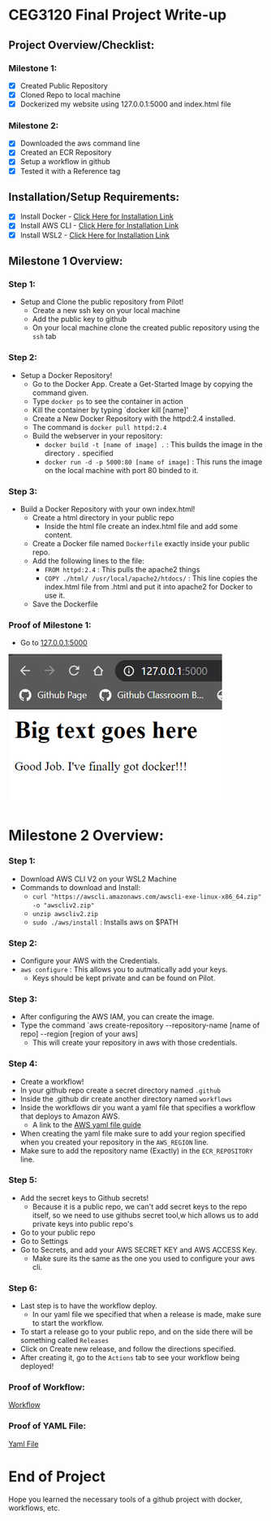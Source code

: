 # CEG3120 Final Project Write-up

## Project Overview/Checklist:

### Milestone 1:
- [x] Created Public Repository
- [x] Cloned Repo to local machine
- [x] Dockerized my website using 127.0.0.1:5000 and index.html file 
### Milestone 2:
- [x] Downloaded the aws command line
- [x] Created an ECR Repository
- [x] Setup a workflow in github
- [x] Tested it with a Reference tag

## Installation/Setup Requirements:
- [x] Install Docker - [Click Here for Installation Link](https://www.docker.com/products/docker-desktop)
- [x] Install AWS CLI - [Click Here for Installation Link](https://docs.aws.amazon.com/cli/latest/userguide/install-cliv2-linux.html)
- [x] Install WSL2 - [Click Here for Installation Link](https://docs.microsoft.com/en-us/windows/wsl/install-win10)

## Milestone 1 Overview:

### Step 1:
- Setup and Clone the public repository from Pilot!
	- Create a new ssh key on your local machine
	- Add the public key to github
	- On your local machine clone the created public repository using the `ssh` tab 
### Step 2:
- Setup a Docker Repository!
	- Go to the Docker App. Create a Get-Started Image by copying the command given.
	- Type `docker ps` to see the container in action
	- Kill the container by typing `docker kill [name]'
	- Create a New Docker Repository with the httpd:2.4 installed.
	- The command is `docker pull httpd:2.4`
	- Build the webserver in your repository:
		- `docker build -t [name of image] .` : This builds the image in the directory `.` specified
		- `docker run -d -p 5000:80 [name of image]` : This runs the image on the local machine with port 80 binded to it. 
### Step 3:
- Build a Docker Repository with your own index.html!
	- Create a html directory in your public repo
		- Inside the html file create an index.html file and add some content.
	- Create a Docker file named `Dockerfile` exactly inside your public repo.
	- Add the following lines to the file:
		- `FROM httpd:2.4` : This pulls the apache2 things
		- `COPY ./html/ /usr/local/apache2/htdocs/` : This line copies the index.html file from .html and put it  into apache2 for Docker to use  it.
	- Save the Dockerfile
### Proof of Milestone 1:
- Go to [127.0.0.1:5000](http://127.0.0.1:5000/)

![Proof](ProofOfDocker.png)

# Milestone 2 Overview:

### Step 1:
- Download AWS CLI V2 on your WSL2 Machine
- Commands to download and Install:
	- `curl "https://awscli.amazonaws.com/awscli-exe-linux-x86_64.zip" -o "awscliv2.zip"`
	- `unzip awscliv2.zip`
	- `sudo ./aws/install` : Installs aws on $PATH

### Step 2:
- Configure your AWS with the Credentials.
- `aws configure` : This allows you to autmatically add your keys.
	- Keys should be kept private and can be found on Pilot.

### Step 3:
- After configuring the AWS IAM, you can create the image. 
- Type the command `aws create-repository --repository-name [name of repo] --region [region of your aws]
	- This will create your repository in aws with those credentials.

### Step 4:
- Create a workflow!
- In your github repo create a secret directory named `.github`
- Inside the .github dir create another directory named `workflows` 
- Inside the workflows dir you want a yaml file that specifies a workflow that deploys to Amazon AWS. 
	- A link to the [AWS yaml file guide](https://docs.github.com/en/actions/guides/deploying-to-amazon-elastic-container-service)
- When creating the yaml file make sure to add your region specified when you created your repository in the `AWS_REGION` line.
- Make sure to add the repository name (Exactly) in the `ECR_REPOSITORY` line.
 
### Step 5:
- Add the secret keys to Github secrets!
	- Because it is a public repo, we can't add secret keys to the repo itself, so we need to use githubs secret tool,w hich allows us to add private keys into public repo's
- Go to your public repo
- Go to Settings
- Go to Secrets, and add your AWS SECRET KEY and AWS ACCESS Key.
	- Make sure its the same as the one you used to configure your aws cli.

### Step 6:
- Last step is to have the workflow deploy. 
	- In our yaml file we specified that when a release is made, make sure to start the workflow.
- To start a release go to your public repo, and on the side there will be something called `Releases`
- Click on Create new release, and follow the directions specified. 
- After creating it, go to the `Actions` tab to see your workflow being deployed!

### Proof of Workflow:
[Workflow](workflow.png)
### Proof of YAML File:
[Yaml File](yamlfile.png)


# End of Project
Hope you learned the necessary tools of a github project with docker, workflows, etc.
